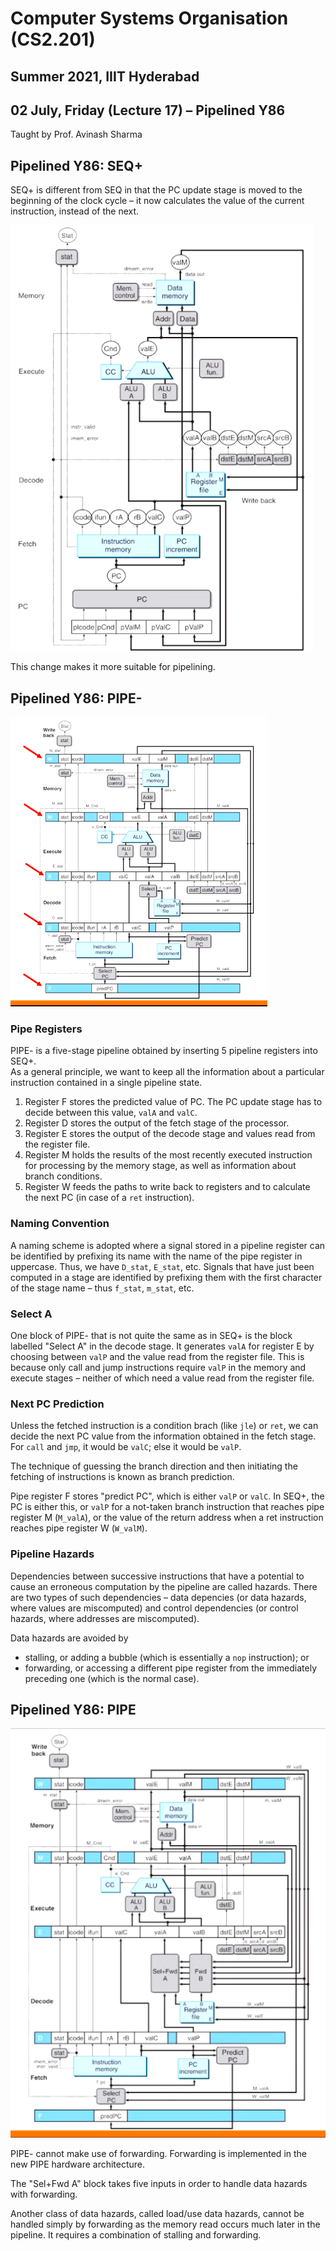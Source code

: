 # Computer Systems Organisation (CS2.201)
## Summer 2021, IIIT Hyderabad
## 02 July, Friday (Lecture 17) – Pipelined Y86

Taught by Prof. Avinash Sharma

## Pipelined Y86: SEQ+
SEQ+ is different from SEQ in that the PC update stage is moved to the beginning of the clock cycle – it now calculates the value of the current instruction, instead of the next.

![SEQ+ Hardware](seq+.png)

This change makes it more suitable for pipelining.

## Pipelined Y86: PIPE-

![PIPE- Hardware](pipe-.png)

### Pipe Registers
PIPE- is a five-stage pipeline obtained by inserting 5 pipeline registers into SEQ+.  
As a general principle, we want to keep all the information about a particular instruction contained in a single pipeline state.

1. Register F stores the predicted value of PC. The PC update stage has to decide between this value, `valA` and `valC`.  
2. Register D stores the output of the fetch stage of the processor.  
3. Register E stores the output of the decode stage and values read from the register file.  
4. Register M holds the results of the most recently executed instruction for processing by the memory stage, as well as information about branch conditions.  
5. Register W feeds the paths to write back to registers and to calculate the next PC (in case of a `ret` instruction).

### Naming Convention
A naming scheme is adopted where a signal stored in a pipeline register can be identified by prefixing its name with the name of the pipe register in uppercase. Thus, we have `D_stat`, `E_stat`, etc. Signals that have just been computed in a stage are identified by prefixing them with the first character of the stage name – thus `f_stat`, `m_stat`, etc.

### Select A
One block of PIPE- that is not quite the same as in SEQ+ is the block labelled "Select A" in the decode stage. It generates `valA` for register E by choosing between `valP` and the value read from the register file. This is because only call and jump instructions require `valP` in the memory and execute stages – neither of which need a value read from the register file.  

### Next PC Prediction
Unless the fetched instruction is a condition brach (like `jle`) or `ret`, we can decide the next PC value from the information obtained in the fetch stage. For `call` and `jmp`, it would be `valC`; else it would be `valP`.

The technique of guessing the branch direction and then initiating the fetching of instructions is known as branch prediction.

Pipe register F stores "predict PC", which is either `valP` or `valC`. In SEQ+, the PC is either this, or `valP` for a not-taken branch instruction that reaches pipe register M (`M_valA`), or the value of the return address when a ret instruction reaches pipe register W (`W_valM`).

### Pipeline Hazards
Dependencies between successive instructions that have a potential to cause an erroneous computation by the pipeline are called hazards. There are two types of such dependencies – data depencies (or data hazards, where values are miscomputed) and control dependencies (or control hazards, where addresses are miscomputed).

Data hazards are avoided by

* stalling, or adding a bubble (which is essentially a `nop` instruction); or
* forwarding, or accessing a different pipe register from the immediately preceding one (which is the normal case).

## Pipelined Y86: PIPE

![PIPE Hardware](pipe.png)

PIPE- cannot make use of forwarding. Forwarding is implemented in the new PIPE hardware architecture.  

The "Sel+Fwd A" block takes five inputs in order to handle data hazards with forwarding.

Another class of data hazards, called load/use data hazards, cannot be handled simply by forwarding as the memory read occurs much later in the pipeline. It requires a combination of stalling and forwarding.
